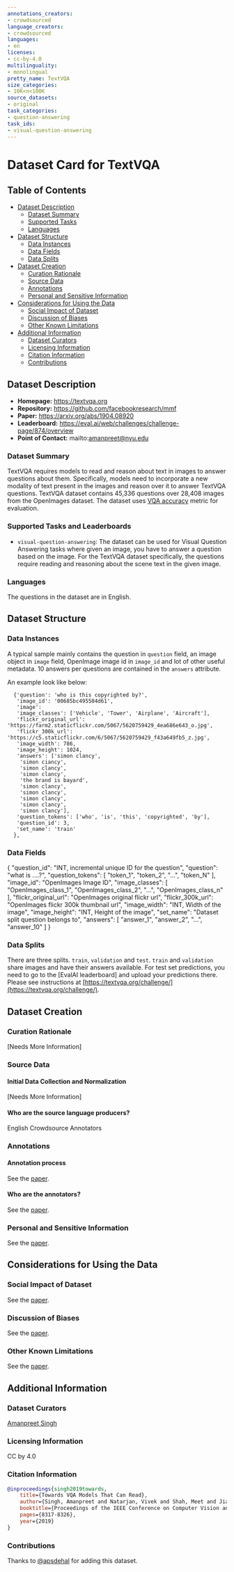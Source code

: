 ```yaml
---
annotations_creators:
- crowdsourced
language_creators:
- crowdsourced
languages:
- en
licenses:
- cc-by-4.0
multilinguality:
- monolingual
pretty_name: TextVQA
size_categories:
- 10K<n<100K
source_datasets:
- original
task_categories:
- question-answering
task_ids:
- visual-question-answering
---
```


# Dataset Card for TextVQA

## Table of Contents
- [Dataset Description](#dataset-description)
  - [Dataset Summary](#dataset-summary)
  - [Supported Tasks](#supported-tasks-and-leaderboards)
  - [Languages](#languages)
- [Dataset Structure](#dataset-structure)
  - [Data Instances](#data-instances)
  - [Data Fields](#data-instances)
  - [Data Splits](#data-instances)
- [Dataset Creation](#dataset-creation)
  - [Curation Rationale](#curation-rationale)
  - [Source Data](#source-data)
  - [Annotations](#annotations)
  - [Personal and Sensitive Information](#personal-and-sensitive-information)
- [Considerations for Using the Data](#considerations-for-using-the-data)
  - [Social Impact of Dataset](#social-impact-of-dataset)
  - [Discussion of Biases](#discussion-of-biases)
  - [Other Known Limitations](#other-known-limitations)
- [Additional Information](#additional-information)
  - [Dataset Curators](#dataset-curators)
  - [Licensing Information](#licensing-information)
  - [Citation Information](#citation-information)
  - [Contributions](#contributions)

## Dataset Description

- **Homepage:** https://textvqa.org
- **Repository:** https://github.com/facebookresearch/mmf
- **Paper:** https://arxiv.org/abs/1904.08920
- **Leaderboard:** https://eval.ai/web/challenges/challenge-page/874/overview
- **Point of Contact:** mailto:amanpreet@nyu.edu

### Dataset Summary

TextVQA requires models to read and reason about text in images to answer questions about them.
Specifically, models need to incorporate a new modality of text present in the images and reason
over it to answer TextVQA questions. TextVQA dataset contains 45,336 questions over 28,408 images
from the OpenImages dataset. The dataset uses [VQA accuracy](https://visualqa.org/evaluation.html) metric for evaluation.

### Supported Tasks and Leaderboards

- `visual-question-answering`: The dataset can be used for Visual Question Answering tasks where given an image, you have to answer a question based on the image. For the TextVQA dataset specifically, the questions require reading and reasoning about the scene text in the given image.

### Languages

The questions in the dataset are in English.

## Dataset Structure

### Data Instances

A typical sample mainly contains the question in `question` field, an image object in `image` field, OpenImage image id in `image_id` and lot of other useful metadata. 10 answers per questions are contained in the `answers` attribute.

An example look like below: 

```
  {'question': 'who is this copyrighted by?',
   'image_id': '00685bc495504d61',
   'image': 
   'image_classes': ['Vehicle', 'Tower', 'Airplane', 'Aircraft'],
   'flickr_original_url': 'https://farm2.staticflickr.com/5067/5620759429_4ea686e643_o.jpg',
   'flickr_300k_url': 'https://c5.staticflickr.com/6/5067/5620759429_f43a649fb5_z.jpg',
   'image_width': 786,
   'image_height': 1024,
   'answers': ['simon clancy',
    'simon ciancy',
    'simon clancy',
    'simon clancy',
    'the brand is bayard',
    'simon clancy',
    'simon clancy',
    'simon clancy',
    'simon clancy',
    'simon clancy'],
   'question_tokens': ['who', 'is', 'this', 'copyrighted', 'by'],
   'question_id': 3,
   'set_name': 'train'
  },
```

### Data Fields

{
      "question_id": "INT, incremental unique ID for the question",
      "question": "what is ....?",
      "question_tokens": [
        "token_1",
        "token_2",
        "...",
        "token_N"
      ],
      "image_id": "OpenImages Image ID",
      "image_classes": [
        "OpenImages_class_1",
        "OpenImages_class_2",
        "...",
        "OpenImages_class_n"
      ],
      "flickr_original_url": "OpenImages original flickr url",
      "flickr_300k_url": "OpenImages flickr 300k thumbnail url",
      "image_width": "INT, Width of the image",
      "image_height": "INT, Height of the image",
      "set_name": "Dataset split question belongs to",
      "answers": [
        "answer_1",
        "answer_2",
        "...",
        "answer_10"
      ]
}

### Data Splits

There are three splits. `train`, `validation` and `test`. `train` and `validation` share images and have their answers available. For test set predictions, you need to go to the [EvalAI leaderboard] and upload your predictions there. Please see instructions at [https://textvqa.org/challenge/](https://textvqa.org/challenge/).

## Dataset Creation

### Curation Rationale

[Needs More Information]

### Source Data

#### Initial Data Collection and Normalization

[Needs More Information]

#### Who are the source language producers?

English Crowdsource Annotators 

### Annotations

#### Annotation process

See the [paper](https://arxiv.org/abs/1904.08920).

#### Who are the annotators?

See the [paper](https://arxiv.org/abs/1904.08920).

### Personal and Sensitive Information

See the [paper](https://arxiv.org/abs/1904.08920).

## Considerations for Using the Data

### Social Impact of Dataset

See the [paper](https://arxiv.org/abs/1904.08920).

### Discussion of Biases

See the [paper](https://arxiv.org/abs/1904.08920).

### Other Known Limitations

See the [paper](https://arxiv.org/abs/1904.08920).

## Additional Information

### Dataset Curators

[Amanpreet Singh](https://github.com/apsdehal)

### Licensing Information

CC by 4.0

### Citation Information

```bibtex
@inproceedings{singh2019towards,
    title={Towards VQA Models That Can Read},
    author={Singh, Amanpreet and Natarjan, Vivek and Shah, Meet and Jiang, Yu and Chen, Xinlei and Parikh, Devi and Rohrbach, Marcus},
    booktitle={Proceedings of the IEEE Conference on Computer Vision and Pattern Recognition},
    pages={8317-8326},
    year={2019}
}
```

### Contributions

Thanks to [@apsdehal](https://github.com/apsdehal) for adding this dataset.